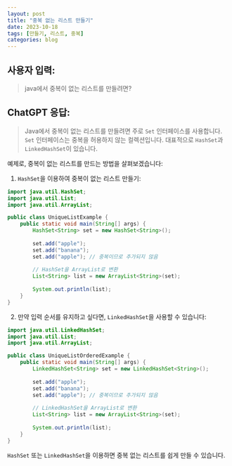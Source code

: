 ```yaml
---
layout: post
title: "중복 없는 리스트 만들기"
date: 2023-10-18
tags: [만들기, 리스트, 중복]
categories: blog
---
```


## 사용자 입력:
> java에서 중복이 없는 리스트를 만들려면?

## ChatGPT 응답:
> Java에서 중복이 없는 리스트를 만들려면 주로 `Set` 인터페이스를 사용합니다. `Set` 인터페이스는 중복을 허용하지 않는 컬렉션입니다. 대표적으로 `HashSet`과 `LinkedHashSet`이 있습니다.

예제로, 중복이 없는 리스트를 만드는 방법을 살펴보겠습니다:

1. `HashSet`을 이용하여 중복이 없는 리스트 만들기:

```java
import java.util.HashSet;
import java.util.List;
import java.util.ArrayList;

public class UniqueListExample {
    public static void main(String[] args) {
        HashSet<String> set = new HashSet<String>();
        
        set.add("apple");
        set.add("banana");
        set.add("apple"); // 중복이므로 추가되지 않음
        
        // HashSet을 ArrayList로 변환
        List<String> list = new ArrayList<String>(set);
        
        System.out.println(list);
    }
}
```

2. 만약 입력 순서를 유지하고 싶다면, `LinkedHashSet`을 사용할 수 있습니다:

```java
import java.util.LinkedHashSet;
import java.util.List;
import java.util.ArrayList;

public class UniqueListOrderedExample {
    public static void main(String[] args) {
        LinkedHashSet<String> set = new LinkedHashSet<String>();
        
        set.add("apple");
        set.add("banana");
        set.add("apple"); // 중복이므로 추가되지 않음
        
        // LinkedHashSet을 ArrayList로 변환
        List<String> list = new ArrayList<String>(set);
        
        System.out.println(list);
    }
}
```

`HashSet` 또는 `LinkedHashSet`을 이용하면 중복 없는 리스트를 쉽게 만들 수 있습니다.

